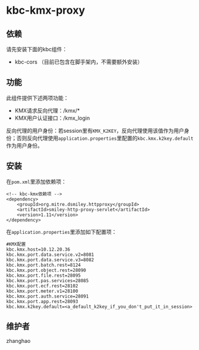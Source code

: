 # kbc-kmx-proxy

## 依赖
请先安装下面的kbc组件：
- kbc-cors （目前已包含在脚手架内，不需要额外安装）

## 功能
此组件提供下述两项功能：
- KMX请求反向代理：/kmx/*
- KMX用户认证接口：/kmx_login

反向代理的用户身份：若session里有`KMX_K2KEY`，反向代理使用该值作为用户身份；否则反向代理使用`application.properties`里配置的`kbc.kmx.k2key.default`作为用户身份。

## 安装
在`pom.xml`里添加依赖项：
```
<!-- kbc-kmx依赖项 -->
<dependency>
    <groupId>org.mitre.dsmiley.httpproxy</groupId>
    <artifactId>smiley-http-proxy-servlet</artifactId>
    <version>1.11</version>
</dependency>
```
在`application.properties`里添加如下配置项：
```
#KMX配置
kbc.kmx.host=10.12.20.36
kbc.kmx.port.data.service.v2=8081
kbc.kmx.port.data.service.v3=8082
kbc.kmx.port.batch.rest=8124
kbc.kmx.port.object.rest=28090
kbc.kmx.port.file.rest=28095
kbc.kmx.port.pas.services=28085
kbc.kmx.port.ecf.rest=28102
kbc.kmx.port.meter.v1=28100
kbc.kmx.port.auth.service=28091
kbc.kmx.port.app.rest=28093
kbc.kmx.k2key.default=<a_default_k2key_if_you_don't_put_it_in_session>
```

## 维护者
zhanghao


